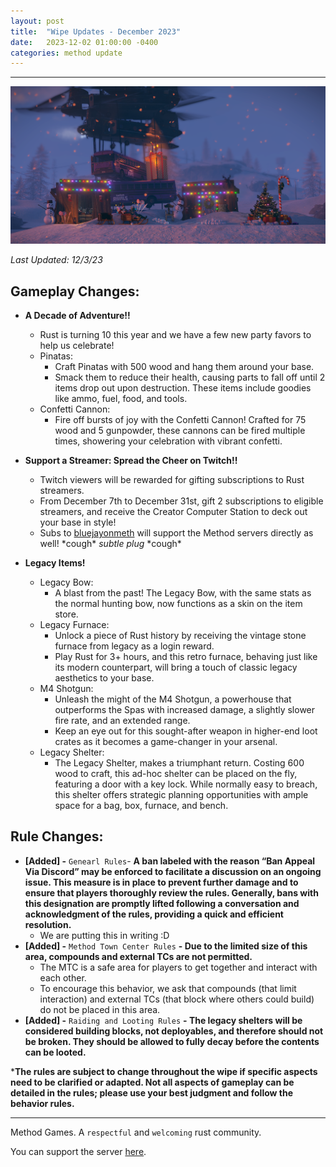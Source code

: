 ```yaml
---
layout: post
title:  "Wipe Updates - December 2023"
date:   2023-12-02 01:00:00 -0400
categories: method update
---
```


<hr color="#22ffcd">

<p align="center">
  <img src="/assets/media_posts/2023-12-07-december-wipe-updates/christmas.png"/>
</p>

*Last Updated: 12/3/23*

## **Gameplay Changes:**

- **A Decade of Adventure!!**
    - Rust is turning 10 this year and we have a few new party favors to help us celebrate!
    - Pinatas:
        - Craft Pinatas with 500 wood and hang them around your base.
        - Smack them to reduce their health, causing parts to fall off until 2 items drop out upon destruction. These items include goodies like ammo, fuel, food, and tools.
    - Confetti Cannon:
        - Fire off bursts of joy with the Confetti Cannon! Crafted for 75 wood and 5 gunpowder, these cannons can be fired multiple times, showering your celebration with vibrant confetti.

- **Support a Streamer: Spread the Cheer on Twitch!!**
    - Twitch viewers will be rewarded for gifting subscriptions to Rust streamers.
    - From December 7th to December 31st, gift 2 subscriptions to eligible streamers, and receive the Creator Computer Station to deck out your base in style!
    - Subs to [bluejayonmeth](https://www.twitch.tv/bluejayonmeth) will support the Method servers directly as well! \*cough\* *subtle plug* \*cough\*

- **Legacy Items!**
    - Legacy Bow:
        - A blast from the past! The Legacy Bow, with the same stats as the normal hunting bow, now functions as a skin on the item store.
    - Legacy Furnace:
        - Unlock a piece of Rust history by receiving the vintage stone furnace from legacy as a login reward.
        - Play Rust for 3+ hours, and this retro furnace, behaving just like its modern counterpart, will bring a touch of classic legacy aesthetics to your base.
    - M4 Shotgun:
        - Unleash the might of the M4 Shotgun, a powerhouse that outperforms the Spas with increased damage, a slightly slower fire rate, and an extended range.
        - Keep an eye out for this sought-after weapon in higher-end loot crates as it becomes a game-changer in your arsenal.
    - Legacy Shelter:
        - The Legacy Shelter, makes a triumphant return. Costing 600 wood to craft, this ad-hoc shelter can be placed on the fly, featuring a door with a key lock. While normally easy to breach, this shelter offers strategic planning opportunities with ample space for a bag, box, furnace, and bench.

## **Rule Changes:**

- **[Added] -** ``Genearl Rules``- **A ban labeled with the reason “Ban Appeal Via Discord” may be enforced to facilitate a discussion on an ongoing issue. This measure is in place to prevent further damage and to ensure that players thoroughly review the rules. Generally, bans with this designation are promptly lifted following a conversation and acknowledgment of the rules, providing a quick and efficient resolution.**
    - We are putting this in writing :D
- **[Added] -** ``Method Town Center Rules`` **- Due to the limited size of this area, compounds and external TCs are not permitted.**
    - The MTC is a safe area for players to get together and interact with each other.
    - To encourage this behavior, we ask that compounds (that limit interaction) and external TCs (that block where others could build) do not be placed in this area.
- **[Added] -** ``Raiding and Looting Rules`` **- The legacy shelters will be considered building blocks, not deployables, and therefore should not be broken. They should be allowed to fully decay before the contents can be looted.**

***The rules are subject to change throughout the wipe if specific aspects need to be clarified or adapted. Not all aspects of gameplay can be detailed in the rules; please use your best judgment and follow the behavior rules.**

<hr color="#22ffcd">

Method Games. A `respectful` and `welcoming` rust community.

You can support the server [here](https://paypal.me/bluejayonmeth).
